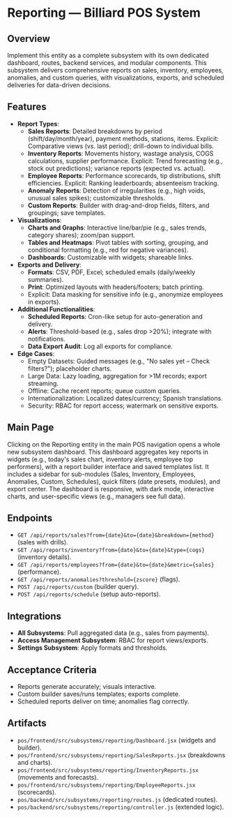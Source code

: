 # Reporting — Billiard POS System

## Overview
Implement this entity as a complete subsystem with its own dedicated dashboard, routes, backend services, and modular components. This subsystem delivers comprehensive reports on sales, inventory, employees, anomalies, and custom queries, with visualizations, exports, and scheduled deliveries for data-driven decisions.

## Features
- **Report Types**:
  - **Sales Reports**: Detailed breakdowns by period (shift/day/month/year), payment methods, stations, items. Explicit: Comparative views (vs. last period); drill-down to individual bills.
  - **Inventory Reports**: Movements history, wastage analysis, COGS calculations, supplier performance. Explicit: Trend forecasting (e.g., stock out predictions); variance reports (expected vs. actual).
  - **Employee Reports**: Performance scorecards, tip distributions, shift efficiencies. Explicit: Ranking leaderboards; absenteeism tracking.
  - **Anomaly Reports**: Detection of irregularities (e.g., high voids, unusual sales spikes); customizable thresholds.
  - **Custom Reports**: Builder with drag-and-drop fields, filters, and groupings; save templates.
- **Visualizations**:
  - **Charts and Graphs**: Interactive line/bar/pie (e.g., sales trends, category shares); zoom/pan support.
  - **Tables and Heatmaps**: Pivot tables with sorting, grouping, and conditional formatting (e.g., red for negative variances).
  - **Dashboards**: Customizable with widgets; shareable links.
- **Exports and Delivery**:
  - **Formats**: CSV, PDF, Excel; scheduled emails (daily/weekly summaries).
  - **Print**: Optimized layouts with headers/footers; batch printing.
  - Explicit: Data masking for sensitive info (e.g., anonymize employees in exports).
- **Additional Functionalities**:
  - **Scheduled Reports**: Cron-like setup for auto-generation and delivery.
  - **Alerts**: Threshold-based (e.g., sales drop >20%); integrate with notifications.
  - **Data Export Audit**: Log all exports for compliance.
- **Edge Cases**:
  - Empty Datasets: Guided messages (e.g., "No sales yet – Check filters?"); placeholder charts.
  - Large Data: Lazy loading, aggregation for >1M records; export streaming.
  - Offline: Cache recent reports; queue custom queries.
  - Internationalization: Localized dates/currency; Spanish translations.
  - Security: RBAC for report access; watermark on sensitive exports.

## Main Page
Clicking on the Reporting entity in the main POS navigation opens a whole new subsystem dashboard. This dashboard aggregates key reports in widgets (e.g., today's sales chart, inventory alerts, employee top performers), with a report builder interface and saved templates list. It includes a sidebar for sub-modules (Sales, Inventory, Employees, Anomalies, Custom, Schedules), quick filters (date presets, modules), and export center. The dashboard is responsive, with dark mode, interactive charts, and user-specific views (e.g., managers see full data).

## Endpoints
- `GET /api/reports/sales?from={date}&to={date}&breakdown={method}` (sales with drills).
- `GET /api/reports/inventory?from={date}&to={date}&type={cogs}` (inventory details).
- `GET /api/reports/employees?from={date}&to={date}&metric={sales}` (performance).
- `GET /api/reports/anomalies?threshold={zscore}` (flags).
- `POST /api/reports/custom` (builder query).
- `POST /api/reports/schedule` (setup auto-reports).

## Integrations
- **All Subsystems**: Pull aggregated data (e.g., sales from payments).
- **Access Management Subsystem**: RBAC for report views/exports.
- **Settings Subsystem**: Apply formats and thresholds.

## Acceptance Criteria
- Reports generate accurately; visuals interactive.
- Custom builder saves/runs templates; exports complete.
- Scheduled reports deliver on time; anomalies flag correctly.

## Artifacts
- `pos/frontend/src/subsystems/reporting/Dashboard.jsx` (widgets and builder).
- `pos/frontend/src/subsystems/reporting/SalesReports.jsx` (breakdowns and charts).
- `pos/frontend/src/subsystems/reporting/InventoryReports.jsx` (movements and forecasts).
- `pos/frontend/src/subsystems/reporting/EmployeeReports.jsx` (scorecards).
- `pos/backend/src/subsystems/reporting/routes.js` (dedicated routes).
- `pos/backend/src/subsystems/reporting/controller.js` (extended logic).
